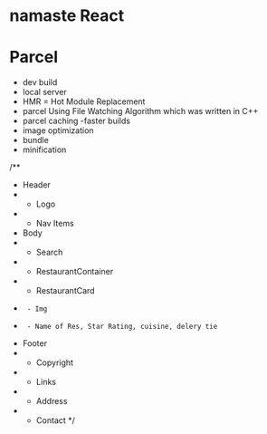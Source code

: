 # namaste React

# Parcel
- dev build
- local server
- HMR = Hot Module Replacement
- parcel Using File Watching Algorithm which was written in C++
- parcel caching -faster builds
- image optimization
- bundle
- minification


/**
 * Header
 *  - Logo
 *  - Nav Items
 * Body
 *  - Search
 *  - RestaurantContainer
 *    - RestaurantCard
 *      - Img
 *      - Name of Res, Star Rating, cuisine, delery tie
 * Footer
 *  - Copyright
 *  - Links
 *  - Address
 *  - Contact
 */




